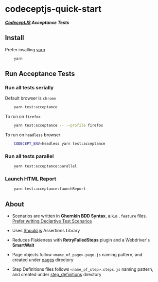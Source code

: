 # codeceptjs-quick-start

***[CodeceptJS][1] Acceptance Tests***

## Install

Prefer insalling [yarn][6]

```bash
    yarn
```

## Run Acceptance Tests

### Run all tests serially

Default browser is `chrome`

```bash
    yarn test:acceptance
```

To run on `firefox`

```bash
    yarn test:acceptance -- --profile firefox
```

To run on `headless` browser

```bash
    CODECEPT_ENV=headless yarn test:acceptance
```

### Run all tests parallel

```bash
    yarn test:acceptance:parallel
```

### Launch HTML Report

```bash
    yarn test:acceptance:launchReport
```

## About

* Scenarios are written in **Ghernkin BDD Syntax**, a.k.a `.feature` files. [Prefer writing Declartive Test Scenarios][2]

* Uses [Should.js][3] Assertions Library

* Reduces Flakieness with **RetryFailedSteps** plugin and a Webdriver's **SmartWait**

* Page objects follow `<name_of_page>.page.js` naming pattern, and created under [pages][4] directory

* Step Definitions files follows `<name_of_step>.steps.js` naming pattern, and created under [step_definitions][5] directory



[1]: https://codecept.io/
[2]: https://wiki.saucelabs.com/display/DOCS/Best+Practice%3A+Imperative+v.+Declarative+Testing+Scenarios
[3]: https://shouldjs.github.io/
[4]: https://github.com/gkushang/codeceptjs-quick-start/tree/master/tests/acceptance/pages
[5]: https://github.com/gkushang/codeceptjs-quick-start/tree/master/tests/acceptance/step_definitions
[6]: https://yarnpkg.com/en/docs/install#mac-stable
